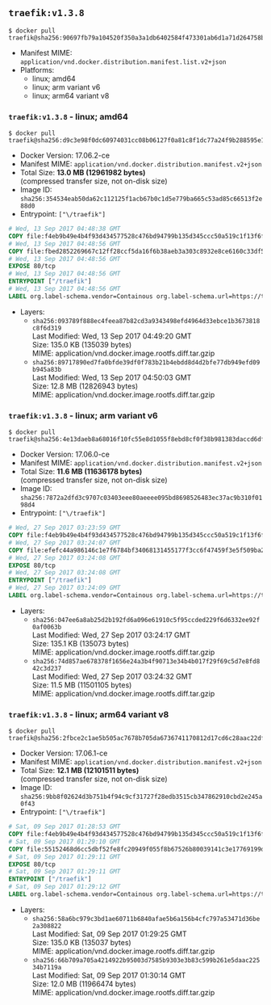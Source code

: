 ## `traefik:v1.3.8`

```console
$ docker pull traefik@sha256:90697fb79a104520f350a3a1db6402584f473301ab6d1a71d264758b65fa232e
```

-	Manifest MIME: `application/vnd.docker.distribution.manifest.list.v2+json`
-	Platforms:
	-	linux; amd64
	-	linux; arm variant v6
	-	linux; arm64 variant v8

### `traefik:v1.3.8` - linux; amd64

```console
$ docker pull traefik@sha256:d9c3e98f0dc60974031cc08b06127f0a81c8f1dc77a24f9b288595e12d982ebc
```

-	Docker Version: 17.06.2-ce
-	Manifest MIME: `application/vnd.docker.distribution.manifest.v2+json`
-	Total Size: **13.0 MB (12961982 bytes)**  
	(compressed transfer size, not on-disk size)
-	Image ID: `sha256:354534eab50da62c112125f1acb67b0c1d5e779ba665c53ad85c66513f2e88d0`
-	Entrypoint: `["\/traefik"]`

```dockerfile
# Wed, 13 Sep 2017 04:48:38 GMT
COPY file:f4eb9b49e4b4f93d434577528c476bd94799b135d345ccc50a519c1f13f6f97a in /etc/ssl/certs/ 
# Wed, 13 Sep 2017 04:48:56 GMT
COPY file:fbed2852269667c12ff28ccf5da16f6b38aeb3a303c8932e8ce6160c33df5016 in / 
# Wed, 13 Sep 2017 04:48:56 GMT
EXPOSE 80/tcp
# Wed, 13 Sep 2017 04:48:56 GMT
ENTRYPOINT ["/traefik"]
# Wed, 13 Sep 2017 04:48:56 GMT
LABEL org.label-schema.vendor=Containous org.label-schema.url=https://traefik.io org.label-schema.name=Traefik org.label-schema.description=A modern reverse-proxy org.label-schema.version=v1.3.8 org.label-schema.docker.schema-version=1.0
```

-	Layers:
	-	`sha256:093789f888ec4feea87b82cd3a9343498efd4964d33ebce1b3673818c8f6d319`  
		Last Modified: Wed, 13 Sep 2017 04:49:20 GMT  
		Size: 135.0 KB (135039 bytes)  
		MIME: application/vnd.docker.image.rootfs.diff.tar.gzip
	-	`sha256:89717890ed7fa0bfde39df0f783b21b4ebdd8d4d2bfe77db949efd09b945a83b`  
		Last Modified: Wed, 13 Sep 2017 04:50:03 GMT  
		Size: 12.8 MB (12826943 bytes)  
		MIME: application/vnd.docker.image.rootfs.diff.tar.gzip

### `traefik:v1.3.8` - linux; arm variant v6

```console
$ docker pull traefik@sha256:4e13daeb8a68016f10fc55e8d1055f8ebd8cf0f38b981383daccd6df87c9ab45
```

-	Docker Version: 17.06.0-ce
-	Manifest MIME: `application/vnd.docker.distribution.manifest.v2+json`
-	Total Size: **11.6 MB (11636178 bytes)**  
	(compressed transfer size, not on-disk size)
-	Image ID: `sha256:7872a2dfd3c9707c03403eee80aeeee095bd8698526483ec37ac9b310f0198d4`
-	Entrypoint: `["\/traefik"]`

```dockerfile
# Wed, 27 Sep 2017 03:23:59 GMT
COPY file:f4eb9b49e4b4f93d434577528c476bd94799b135d345ccc50a519c1f13f6f97a in /etc/ssl/certs/ 
# Wed, 27 Sep 2017 03:24:07 GMT
COPY file:efefc44a986146c1e7f6784bf34068131455177f3cc6f47459f3e5f509ba2851 in / 
# Wed, 27 Sep 2017 03:24:08 GMT
EXPOSE 80/tcp
# Wed, 27 Sep 2017 03:24:08 GMT
ENTRYPOINT ["/traefik"]
# Wed, 27 Sep 2017 03:24:09 GMT
LABEL org.label-schema.vendor=Containous org.label-schema.url=https://traefik.io org.label-schema.name=Traefik org.label-schema.description=A modern reverse-proxy org.label-schema.version=v1.3.8 org.label-schema.docker.schema-version=1.0
```

-	Layers:
	-	`sha256:047ee6a8ab25d2b192fd6a096e61910c5f95ccded229f6d6332ee92f0af0063b`  
		Last Modified: Wed, 27 Sep 2017 03:24:17 GMT  
		Size: 135.1 KB (135073 bytes)  
		MIME: application/vnd.docker.image.rootfs.diff.tar.gzip
	-	`sha256:74d857ae678378f1656e24a3b4f90713e34b4b017f29f69c5d7e8fd842c3d237`  
		Last Modified: Wed, 27 Sep 2017 03:24:32 GMT  
		Size: 11.5 MB (11501105 bytes)  
		MIME: application/vnd.docker.image.rootfs.diff.tar.gzip

### `traefik:v1.3.8` - linux; arm64 variant v8

```console
$ docker pull traefik@sha256:2fbce2c1ae5b505ac7678b705da6736741170812d17cd6c28aac22df5e012bbf
```

-	Docker Version: 17.06.1-ce
-	Manifest MIME: `application/vnd.docker.distribution.manifest.v2+json`
-	Total Size: **12.1 MB (12101511 bytes)**  
	(compressed transfer size, not on-disk size)
-	Image ID: `sha256:9bb8f02624d3b751b4f94c9cf31727f28edb3515cb347862910cbd2e245a0f43`
-	Entrypoint: `["\/traefik"]`

```dockerfile
# Sat, 09 Sep 2017 01:28:53 GMT
COPY file:f4eb9b49e4b4f93d434577528c476bd94799b135d345ccc50a519c1f13f6f97a in /etc/ssl/certs/ 
# Sat, 09 Sep 2017 01:29:10 GMT
COPY file:55152468d6cc5dbf52fe8fc20949f055f8b67526b80039141c3e17769199d687 in / 
# Sat, 09 Sep 2017 01:29:11 GMT
EXPOSE 80/tcp
# Sat, 09 Sep 2017 01:29:11 GMT
ENTRYPOINT ["/traefik"]
# Sat, 09 Sep 2017 01:29:12 GMT
LABEL org.label-schema.vendor=Containous org.label-schema.url=https://traefik.io org.label-schema.name=Traefik org.label-schema.description=A modern reverse-proxy org.label-schema.version=v1.3.8 org.label-schema.docker.schema-version=1.0
```

-	Layers:
	-	`sha256:58a6bc979c3bd1ae60711b6840afae5b6a156b4cfc797a53471d36be2a308822`  
		Last Modified: Sat, 09 Sep 2017 01:29:25 GMT  
		Size: 135.0 KB (135037 bytes)  
		MIME: application/vnd.docker.image.rootfs.diff.tar.gzip
	-	`sha256:66b709a705a4214922b95003d7585b9303e3b83c599b261e5daac22534b7119a`  
		Last Modified: Sat, 09 Sep 2017 01:30:14 GMT  
		Size: 12.0 MB (11966474 bytes)  
		MIME: application/vnd.docker.image.rootfs.diff.tar.gzip
